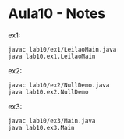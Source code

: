# Aula10 - Notes

ex1:

    javac lab10/ex1/LeilaoMain.java
    java lab10.ex1.LeilaoMain

ex2:

    javac lab10/ex2/NullDemo.java
    java lab10.ex2.NullDemo

ex3:

    javac lab10/ex3/Main.java
    java lab10.ex3.Main